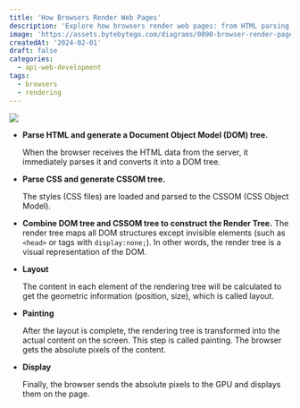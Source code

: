 ```yaml
---
title: 'How Browsers Render Web Pages'
description: 'Explore how browsers render web pages: from HTML parsing to display.'
image: 'https://assets.bytebytego.com/diagrams/0090-browser-render-page.jpg'
createdAt: '2024-02-01'
draft: false
categories:
  - api-web-development
tags:
  - browsers
  - rendering
---
```


![](https://assets.bytebytego.com/diagrams/0090-browser-render-page.jpg)

*   **Parse HTML and generate a Document Object Model (DOM) tree.**

    When the browser receives the HTML data from the server, it immediately parses it and converts it into a DOM tree.

*   **Parse CSS and generate CSSOM tree.**

    The styles (CSS files) are loaded and parsed to the CSSOM (CSS Object Model).

*   **Combine DOM tree and CSSOM tree to construct the Render Tree.** The render tree maps all DOM structures except invisible elements (such as `<head>` or tags with `display:none;`). In other words, the render tree is a visual representation of the DOM.

*   **Layout**

    The content in each element of the rendering tree will be calculated to get the geometric information (position, size), which is called layout.

*   **Painting**

    After the layout is complete, the rendering tree is transformed into the actual content on the screen. This step is called painting. The browser gets the absolute pixels of the content.

*   **Display**

    Finally, the browser sends the absolute pixels to the GPU and displays them on the page.
